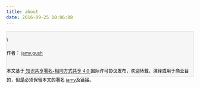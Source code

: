 ```yaml
---
title: about
date: 2016-09-25 10:06:08
---
```


<div style="font-size:12px;border-bottom: #ddd 1px solid; BORDER-LEFT: #ddd 1px solid; BACKGROUND: #f6f6f6; HEIGHT: 120px; BORDER-TOP: #ddd 1px solid; BORDER-RIGHT: #ddd 1px solid">
<div style="LINE-HEIGHT: 200%; MARGIN-TOP: 10px; COLOR: #000000">\

作者：
<a href="jamy-gush.com">jamy.gush</a> <br/>
<br/>本文基于<a target="_blank" title="Creative Commons Attribution-ShareAlike 4.0 International (CC BY-SA 4.0)" href="http://creativecommons.org/licenses/by-sa/4.0/"> 知识共享署名-相同方式共享 4.0 </a>
国际许可协议发布，欢迎转载，演绎或用于商业目的，但是必须保留本文的署名
<a href="jamy-gush.com">jamy</a>及链接。
</div>
</div>

